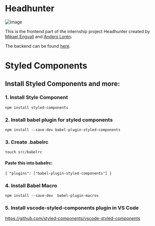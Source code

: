 # Headhunter

![image](https://github.com/MikaelEngvall/headhunter-frontend-master/assets/137049638/6a0e2126-74b4-4737-a12b-28993cb14a38)

This is the frontend part of the internship project Headhunter created by [Mikael Engvall](https://github.com/mikaelengvall) and [Anders Lorén](https://github.com/andersloren).

The backend can be found [here](https://github.com/MikaelEngvall/headhunter-backend-master).

# Styled Components

## Install Styled Components and more:

### 1. Install Style Component

`npm install styled-components`

### 2. Install babel plugin for styled components

`npm install --save-dev babel-plugin-styled-components`

### 3. Create .babelrc

`touch src/babelrc`

#### Paste this into babelrc:

`{
"plugins": ["babel-plugin-styled-components"]
}`

### 4. Install Babel Macro

`npm install --save-dev  babel-plugin-macros`

### 5. Install vscode-styled-components plugin in VS Code

https://github.com/styled-components/vscode-styled-components

<!-- #### Use this import statement:

`import styled from 'styled-components/macro';` -->
